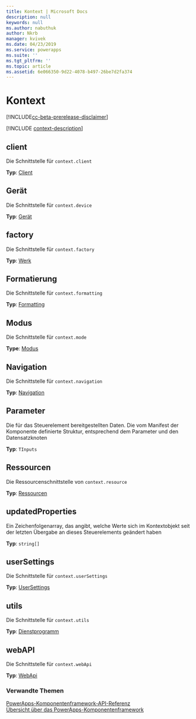 ```yaml
---
title: Kontext | Microsoft Docs
description: null
keywords: null
ms.author: nabuthuk
author: Nkrb
manager: kvivek
ms.date: 04/23/2019
ms.service: powerapps
ms.suite: ''
ms.tgt_pltfrm: ''
ms.topic: article
ms.assetid: 6e066350-9d22-4078-b497-26be7d2fa374
---
```


# <a name="context"></a>Kontext

[!INCLUDE[cc-beta-prerelease-disclaimer](../../../includes/cc-beta-prerelease-disclaimer.md)]

[!INCLUDE [context-description](includes/context-description.md)]



## <a name="client"></a>client

Die Schnittstelle für `context.client`

**Typ**: [Client](client.md)

## <a name="device"></a>Gerät

Die Schnittstelle für `context.device`

**Typ**: [Gerät](device.md)

## <a name="factory"></a>factory

Die Schnittstelle für `context.factory`

**Typ**: [Werk](factory.md)

## <a name="formatting"></a>Formatierung

Die Schnittstelle für `context.formatting`

**Typ**: [Formatting](formatting.md)

## <a name="mode"></a>Modus

Die Schnittstelle für `context.mode`

**Type**: [Modus](mode.md)

## <a name="navigation"></a>Navigation

Die Schnittstelle für `context.navigation`

**Typ**: [Navigation](navigation.md)

## <a name="parameters"></a>Parameter

Die für das Steuerelement bereitgestellten Daten. Die vom Manifest der Komponente definierte Struktur, entsprechend dem Parameter und den Datensatzknoten

**Typ**: `TInputs`

## <a name="resources"></a>Ressourcen

Die Ressourcenschnittstelle von `context.resource`

**Typ**: [Ressourcen](resources.md)

## <a name="updatedproperties"></a>updatedProperties

Ein Zeichenfolgenarray, das angibt, welche Werte sich im Kontextobjekt seit der letzten Übergabe an dieses Steuerelements geändert haben

**Typ**: `string[]`

## <a name="usersettings"></a>userSettings

Die Schnittstelle für `context.userSettings`

**Typ**: [UserSettings](usersettings.md)

## <a name="utils"></a>utils

Die Schnittstelle für `context.utils`

**Typ**: [Dienstprogramm](utility.md)

## <a name="webapi"></a>webAPI

Die Schnittstelle für `context.webApi`

**Typ**: [WebApi](webapi.md)

### <a name="related-topics"></a>Verwandte Themen

[PowerApps-Komponentenframework-API-Referenz](../reference/index.md)<br/>
[Übersicht über das PowerApps-Komponentenframework](../overview.md)